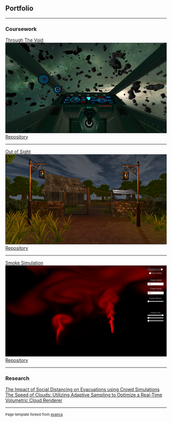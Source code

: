 ## Portfolio

---

### Coursework 

[Through The Void](https://throughthevoidcom.wordpress.com/)
<img src="images/throughthevoid.png?raw=true"/>
[Repository](https://github.com/Kirme/Through-The-Void)

---
[Out of Sight](https://aureleboquet.wordpress.com/)
<img src="images/outofsight.png?raw=true"/>
[Repository](https://github.com/MWippich/Through-The-Woods)

---

[Smoke Simulation](https://unitysmokesimulation.wordpress.com/)
<img src="images/smokesim.png?raw=true"/>
[Repository](https://github.com/Kirme/smokesim)

---

### Research

[The Impact of Social Distancing on Evacuations using Crowd Simulations](http://kth.diva-portal.org/smash/record.jsf?pid=diva2%3A1597397&dswid=-4146)
[The Speed of Clouds: Utilizing Adaptive Sampling to Optimize a Real-Time Volumetric Cloud Renderer](https://kth.diva-portal.org/smash/record.jsf?dswid=-3902&pid=diva2%3A1782871)


---
<p style="font-size:11px">Page template forked from <a href="https://github.com/evanca/quick-portfolio">evanca</a></p>
<!-- Remove above link if you don't want to attibute -->
